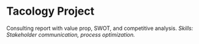 # Tacology Project
Consulting report with value prop, SWOT, and competitive analysis.
*Skills: Stakeholder communication, process optimization.*
